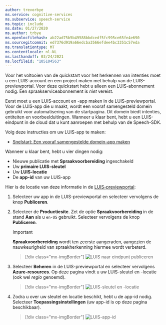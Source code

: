 ```yaml
---
author: trevorbye
ms.service: cognitive-services
ms.subservice: speech-service
ms.topic: include
ms.date: 01/27/2020
ms.author: trbye
ms.openlocfilehash: ab22ad75b5b49588bbdcedf5fc995ce65fe4e690
ms.sourcegitcommit: ed7376d919a66edcba3566efdee4bc3351c57eda
ms.translationtype: MT
ms.contentlocale: nl-NL
ms.lasthandoff: 03/24/2021
ms.locfileid: "105104563"
---
```

Voor het voltooien van de quickstart voor het herkennen van intenties moet u een LUIS-account en een project maken met behulp van de LUIS-previewportal. Voor deze quickstart hebt u alleen een LUIS-abonnement nodig. Een spraakserviceabonnement is *niet* vereist.

Eerst moet u een LUIS-account en -app maken in de LUIS-previewportal. Voor de LUIS-app die u maakt, wordt een vooraf samengesteld domein gebruikt voor automatisering van de startpagina. Dit domein biedt intenties, entiteiten en voorbeelduitingen. Wanneer u klaar bent, hebt u een LUIS-eindpunt in de cloud dat u kunt aanroepen met behulp van de Speech-SDK. 

Volg deze instructies om uw LUIS-app te maken:

* <a href="/azure/cognitive-services/luis/luis-get-started-create-app" target="_blank">Snelstart: Een vooraf samengestelde domein-app maken </a>

Wanneer u klaar bent, hebt u vier dingen nodig:

* Nieuwe publicatie met **Spraakvoorbereiding** ingeschakeld
* Uw **primaire LUIS-sleutel**
* Uw **LUIS-locatie**
* De **app-id** van uw LUIS-app

Hier is de locatie van deze informatie in de [LUIS-previewportal](https://preview.luis.ai/):

1. Selecteer uw app in de LUIS-previewportal en selecteer vervolgens de knop **Publiceren**.

2. Selecteer de **Productiesite**. Zet de optie **Spraakvoorbereiding** in de stand **Aan** als u `en-US` gebruikt. Selecteer vervolgens de knop **Publiceren**.

    > [!IMPORTANT]
    > **Spraakvoorbereiding** wordt ten zeerste aangeraden, aangezien de nauwkeurigheid van spraakherkenning hiermee wordt verbeterd.

    > [!div class="mx-imgBorder"]
    > ![LUIS naar eindpunt publiceren](../../../media/luis/publish-app-popup.png)

3. Selecteer **Beheren** in de LUIS-previewportal en selecteer vervolgens **Azure-resources**. Op deze pagina vindt u uw LUIS-sleutel en -locatie (ook wel _regio_ genoemd).

   > [!div class="mx-imgBorder"]
   > ![LUIS-sleutel en -locatie](../../../media/luis/luis-key-region.png)

4. Zodra u over uw sleutel en locatie beschikt, hebt u de app-id nodig. Selecteer **Toepassingsinstellingen** (uw app-id is op deze pagina beschikbaar).

   > [!div class="mx-imgBorder"]
   > ![LUIS-app-id](../../../media/luis/luis-app-id.png)